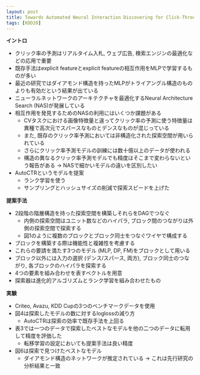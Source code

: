 ```yaml
---
layout: post
title: Towards Automated Neural Interaction Discovering for Click-Through Rate Prediction
tags: [KDD20]
---
```


<!--more-->

**イントロ**
- クリック率の予測はリアルタイム入札, ウェブ広告, 検索エンジンの最適化などの応用で重要 
- 既存手法はexplicit featureとexplicit featureの相互作用をMLPで学習するものが多い
- 最近の研究ではダイアモンド構造を持ったMLPがトライアングル構造のものよりも有効だという結果が出ている 
- ニューラルネットワークのアーキテクチャを最適化するNeural Architecture Search (NAS)が発展している
- 相互作用を発見するためのNASの利用にはいくつか課題がある
  - CVタスクにおける画像特徴量と違ってクリック率の予測に使う特徴量は異種で高次元でスパースなものとデンスなものが混じっている
  - また, 既存のクリック率予測においては非構造化された探索空間が用いられている
  - さらにクリック率予測モデルの訓練には数十億以上のデータが使われる
  - 構造の異なるクリック率予測モデルでも精度はそこまで変わらないという報告がある -> NASで細かいモデルの違いを区別したい
- AutoCTRというモデルを提案
  - ランク学習を使う
  - サンプリングとハッシュサイズの削減で探索スピードを上げた

**提案手法**
- 2段階の階層構造を持った探索空間を構築しそれらをDAGでつなぐ
  - 内側の探索空間はユニット数などのハイパラ, ブロック間のつながりは外側の探索空間で探索する
  - 図1のように複数のブロックとブロック同士をつなぐワイヤで構成する
- ブロックを構築する際は機能性と複雑性を考慮する
- これらの要請を満たす3つのモデル (MLP, DP, FM)をブロックとして用いる
- ブロック以外には入力の選択 (デンス/スパース, 両方), ブロック同士のつながり, 各ブロックのハイパラを探索する
- 4つの要素を組み合わせを表すベクトルを用意
- 探索器は進化的アルゴリズムとランク学習を組み合わせたもの

**実験**
- Criteo, Avazu, KDD Cupの3つのベンチマークデータを使用
- 図4は探索したモデルの数に対するloglossの減り方
  - AutoCTRは探索の効率で既存手法を上回る
- 表3では一つのデータで探索したベストなモデルを他の二つのデータに転用して精度を評価した
  - 転移学習の設定においても提案手法は良い精度
- 図6は探索で見つけたベストなモデル
  - ダイアモンド構造のネットワークが推定されている -> これは先行研究の分析結果と一致 


